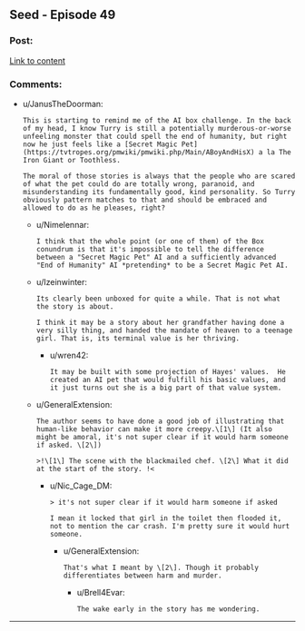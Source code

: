 ## Seed - Episode 49

### Post:

[Link to content](https://www.webtoons.com/en/sf/seed/episode-49/viewer?title_no=1480&episode_no=51)

### Comments:

- u/JanusTheDoorman:
  ```
  This is starting to remind me of the AI box challenge. In the back of my head, I know Turry is still a potentially murderous-or-worse unfeeling monster that could spell the end of humanity, but right now he just feels like a [Secret Magic Pet](https://tvtropes.org/pmwiki/pmwiki.php/Main/ABoyAndHisX) a la The Iron Giant or Toothless.

  The moral of those stories is always that the people who are scared of what the pet could do are totally wrong, paranoid, and misunderstanding its fundamentally good, kind personality. So Turry obviously pattern matches to that and should be embraced and allowed to do as he pleases, right?
  ```

  - u/Nimelennar:
    ```
    I think that the whole point (or one of them) of the Box conundrum is that it's impossible to tell the difference between a "Secret Magic Pet" AI and a sufficiently advanced "End of Humanity" AI *pretending* to be a Secret Magic Pet AI.
    ```

  - u/Izeinwinter:
    ```
    Its clearly been unboxed for quite a while. That is not what the story is about. 

    I think it may be a story about her grandfather having done a very silly thing, and handed the mandate of heaven to a teenage girl. That is, its terminal value is her thriving.
    ```

    - u/wren42:
      ```
      It may be built with some projection of Hayes' values.  He created an AI pet that would fulfill his basic values, and it just turns out she is a big part of that value system.
      ```

  - u/GeneralExtension:
    ```
    The author seems to have done a good job of illustrating that human-like behavior can make it more creepy.\[1\] (It also might be amoral, it's not super clear if it would harm someone if asked. \[2\])

    >!\[1\] The scene with the blackmailed chef. \[2\] What it did at the start of the story. !<
    ```

    - u/Nic_Cage_DM:
      ```
      > it's not super clear if it would harm someone if asked

      I mean it locked that girl in the toilet then flooded it, not to mention the car crash. I'm pretty sure it would hurt someone.
      ```

      - u/GeneralExtension:
        ```
        That's what I meant by \[2\]. Though it probably differentiates between harm and murder.
        ```

        - u/Brell4Evar:
          ```
          The wake early in the story has me wondering.
          ```

---


